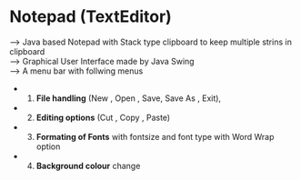 # Notepad (TextEditor)

--> Java based Notepad with Stack type clipboard to keep multiple strins in clipboard\
--> Graphical User Interface made by Java Swing\
--> A menu bar with follwing menus
 * 1. **File handling** (New , Open , Save, Save As , Exit),
 * 2. **Editing options** (Cut , Copy , Paste)
 * 3. **Formating of Fonts** with fontsize and font type with Word Wrap option
 * 4. **Background colour** change

 
 

